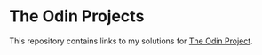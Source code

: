 # The Odin Projects

This repository contains links to my solutions for [The Odin Project](https://www.theodinproject.com/).

